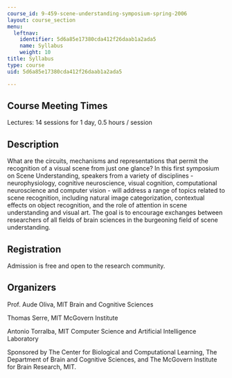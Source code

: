 ```yaml
---
course_id: 9-459-scene-understanding-symposium-spring-2006
layout: course_section
menu:
  leftnav:
    identifier: 5d6a85e17380cda412f26daab1a2ada5
    name: Syllabus
    weight: 10
title: Syllabus
type: course
uid: 5d6a85e17380cda412f26daab1a2ada5

---
```


Course Meeting Times
--------------------

Lectures: 14 sessions for 1 day, 0.5 hours / session

Description
-----------

What are the circuits, mechanisms and representations that permit the recognition of a visual scene from just one glance? In this first symposium on Scene Understanding, speakers from a variety of disciplines - neurophysiology, cognitive neuroscience, visual cognition, computational neuroscience and computer vision - will address a range of topics related to scene recognition, including natural image categorization, contextual effects on object recognition, and the role of attention in scene understanding and visual art. The goal is to encourage exchanges between researchers of all fields of brain sciences in the burgeoning field of scene understanding.

Registration
------------

Admission is free and open to the research community.

Organizers
----------

Prof. Aude Oliva, MIT Brain and Cognitive Sciences

Thomas Serre, MIT McGovern Institute

Antonio Torralba, MIT Computer Science and Artificial Intelligence Laboratory

Sponsored by The Center for Biological and Computational Learning, The Department of Brain and Cognitive Sciences, and The McGovern Institute for Brain Research, MIT.